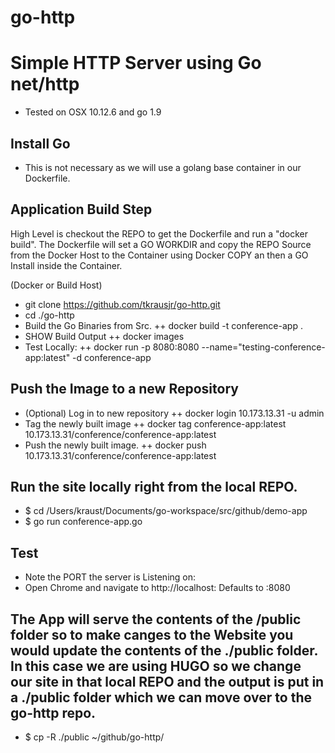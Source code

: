 # go-http

# Simple HTTP Server using Go net/http
+ Tested on OSX 10.12.6 and go 1.9

## Install Go
+ This is not necessary as we will use a golang base container in our Dockerfile.

## Application Build Step
High Level is checkout the REPO to get the Dockerfile and run a "docker build". The Dockerfile will set a GO WORKDIR and copy the REPO Source from the Docker Host to the Container using Docker COPY an
then a GO Install inside the Container.

(Docker or Build Host)
+ git clone https://github.com/tkrausjr/go-http.git
+ cd ./go-http
+ Build the Go Binaries from Src.
++ docker build -t conference-app .
+ SHOW Build Output
++ docker images
+ Test Locally:
++ docker run -p 8080:8080 --name="testing-conference-app:latest" -d conference-app


## Push the Image to a new Repository
+ (Optional) Log in to new repository
++ docker login 10.173.13.31 -u admin
+ Tag the newly built image
++ docker tag conference-app:latest 10.173.13.31/conference/conference-app:latest
+ Push the newly built image.
++ docker push 10.173.13.31/conference/conference-app:latest


## Run the site locally right from the local REPO.
+ $ cd /Users/kraust/Documents/go-workspace/src/github/demo-app
+ $ go run conference-app.go

## Test
+ Note the PORT the server is Listening on:
+ Open Chrome and navigate to http://localhost:<port>  Defaults to :8080 

## The App will serve the contents of the /public folder so to make canges to the Website you would update the contents of the ./public folder. In this case we are using HUGO so we change our site in that local REPO and the output is put in a ./public folder which we can move over to the go-http repo.
+ $ cp -R ./public ~/github/go-http/